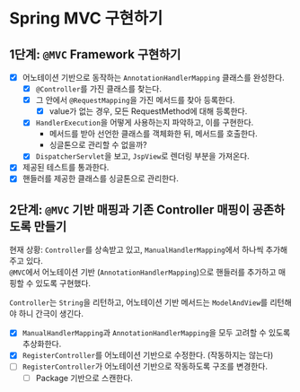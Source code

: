 # Spring MVC 구현하기

## 1단계: `@MVC` Framework 구현하기
- [x] 어노테이션 기반으로 동작하는 `AnnotationHandlerMapping` 클래스를 완성한다.
  - [x] `@Controller`를 가진 클래스를 찾는다.
  - [x] 그 안에서 `@RequestMapping`을 가진 메서드를 찾아 등록한다.
    - [x] value가 없는 경우, 모든 RequestMethod에 대해 등록한다.
  - [x] `HandlerExecution`을 어떻게 사용하는지 파악하고, 이를 구현한다.
    - 메서드를 받아 선언한 클래스를 객체화한 뒤, 메서드를 호출한다.
    - 싱글톤으로 관리할 수 없을까?
  - [x] `DispatcherServlet`을 보고, `JspView`로 렌더링 부분을 가져온다.
- [x] 제공된 테스트를 통과한다.
- [x] 핸들러를 제공한 클래스를 싱글톤으로 관리한다.

## 2단계: `@MVC` 기반 매핑과 기존 Controller 매핑이 공존하도록 만들기

현재 상황: `Controller`를 상속받고 있고, `ManualHandlerMapping`에서 하나씩 추가해주고 있다.<br/>
`@MVC`에서 어노테이션 기반 (`AnnotationHandlerMapping`)으로 핸들러를 추가하고 매핑할 수 있도록 구현했다.

`Controller`는 `String`을 리턴하고, 어노테이션 기반 메서드는 `ModelAndView`를 리턴해야 하니 간극이 생긴다.

- [x] `ManualHandlerMapping`과 `AnnotationHandlerMapping`을 모두 고려할 수 있도록 추상화한다.
- [x] `RegisterController`를 어노테이션 기반으로 수정한다. (작동하지는 않는다)
- [ ] `RegisterController`가 어노테이션 기반으로 작동하도록 구조를 변경한다.
  - [ ] Package 기반으로 스캔한다.
